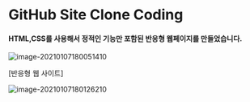 # GitHub Site Clone Coding

#### HTML,CSS를 사용해서 정적인 기능만 포함된 반응형 웹페이지를 만들었습니다.

![image-20210107180051410](C:\Users\ghrnr\AppData\Roaming\Typora\typora-user-images\image-20210107180051410.png)



[반응형 웹 사이트]

![image-20210107180126210](C:\Users\ghrnr\AppData\Roaming\Typora\typora-user-images\image-20210107180126210.png)